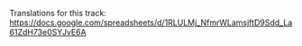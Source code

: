 Translations for this track: 
https://docs.google.com/spreadsheets/d/1RLULMj_NfmrWLamsjftD9Sdd_La61ZdH73e0SYJvE6A